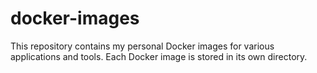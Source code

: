 # docker-images

This repository contains my personal Docker images for various applications
and tools. Each Docker image is stored in its own directory.
